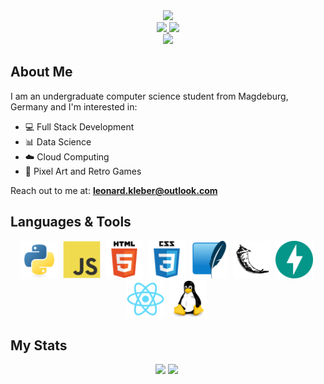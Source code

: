 <div align="center">
  <img src="https://github.com/leonardKleber.png" width="200"/>
  
  <div>
    <a href="https://www.linkedin.com/in/leonard-kleber/">
      <img src="https://img.shields.io/badge/LinkedIn-blue?style=for-the-badge&logo=linkedin&logoColor=white"/>
    </a>
    <a href="https://github.com/leonardKleber">
      <img src="https://img.shields.io/badge/Website-grey?style=for-the-badge&logo=firefox&logoColor=white"/>
    </a>
  </div>
  
  <img src="https://komarev.com/ghpvc/?username=leonardKleber"/>
</div>

## About Me
I am an undergraduate computer science student from Magdeburg, Germany and I'm interested in:
- 💻 Full Stack Development
- 📊 Data Science
- ☁️ Cloud Computing
- 👾 Pixel Art and Retro Games

Reach out to me at: **leonard.kleber@outlook.com**

## Languages & Tools
<div align="center">
  <img src="https://github.com/devicons/devicon/blob/master/icons/python/python-original.svg" height="60"/>&nbsp;
  <img src="https://github.com/devicons/devicon/blob/master/icons/javascript/javascript-original.svg" height="60"/>&nbsp;
  <img src="https://github.com/devicons/devicon/blob/master/icons/html5/html5-original-wordmark.svg" height="60"/>&nbsp;
  <img src="https://github.com/devicons/devicon/blob/master/icons/css3/css3-original-wordmark.svg" height="60"/>&nbsp;
  <img src="https://github.com/devicons/devicon/blob/master/icons/sqlite/sqlite-original.svg" height="60"/>&nbsp;
  <img src="https://github.com/devicons/devicon/blob/master/icons/flask/flask-original.svg" height="60"/>&nbsp;
  <img src="https://github.com/devicons/devicon/blob/master/icons/fastapi/fastapi-original.svg" height="60">&nbsp;
  <img src="https://github.com/devicons/devicon/blob/master/icons/react/react-original.svg" height="60">&nbsp;
  <img src="https://github.com/devicons/devicon/blob/master/icons/linux/linux-original.svg" height="60"/>&nbsp;
</div>

## My Stats
<div align="center">
  <img height="175" src="https://github-readme-stats.vercel.app/api/?username=leonardKleber&theme=swift"/>
  <img height="175" src="https://github-readme-stats.vercel.app/api/top-langs/?username=leonardKleber&layout=compact&theme=swift"/>&nbsp;
</div>
